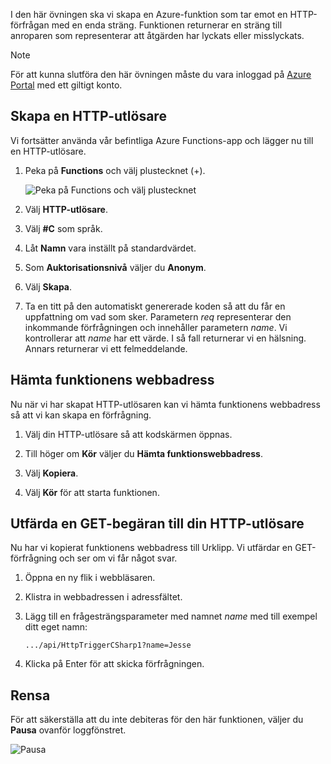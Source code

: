 I den här övningen ska vi skapa en Azure-funktion som tar emot en HTTP-förfrågan med en enda sträng. Funktionen returnerar en sträng till anroparen som representerar att åtgärden har lyckats eller misslyckats.

> [!NOTE]
> För att kunna slutföra den här övningen måste du vara inloggad på [Azure Portal](https://portal.azure.com/) med ett giltigt konto.

## <a name="create-an-http-trigger"></a>Skapa en HTTP-utlösare

Vi fortsätter använda vår befintliga Azure Functions-app och lägger nu till en HTTP-utlösare.

1. Peka på **Functions** och välj plustecknet (+).

    ![Peka på Functions och välj plustecknet](../media/4-hover-function.png)

1. Välj **HTTP-utlösare**.

1. Välj **#C** som språk. 

1. Låt **Namn** vara inställt på standardvärdet.

1. Som **Auktorisationsnivå** väljer du **Anonym**.

1. Välj **Skapa**.

1. Ta en titt på den automatiskt genererade koden så att du får en uppfattning om vad som sker. Parametern *req* representerar den inkommande förfrågningen och innehåller parametern *name*. Vi kontrollerar att *name* har ett värde. I så fall returnerar vi en hälsning. Annars returnerar vi ett felmeddelande.

## <a name="get-your-function-url"></a>Hämta funktionens webbadress

Nu när vi har skapat HTTP-utlösaren kan vi hämta funktionens webbadress så att vi kan skapa en förfrågning.

1. Välj din HTTP-utlösare så att kodskärmen öppnas.

1. Till höger om **Kör** väljer du **Hämta funktionswebbadress**.

1. Välj **Kopiera**.

1. Välj **Kör** för att starta funktionen.

## <a name="issue-a-get-request-to-your-http-trigger"></a>Utfärda en GET-begäran till din HTTP-utlösare

Nu har vi kopierat funktionens webbadress till Urklipp. Vi utfärdar en GET-förfrågning och ser om vi får något svar.

1. Öppna en ny flik i webbläsaren.

1. Klistra in webbadressen i adressfältet.

1. Lägg till en frågesträngsparameter med namnet *name* med till exempel ditt eget namn:

    ```
    .../api/HttpTriggerCSharp1?name=Jesse
    ```

1. Klicka på Enter för att skicka förfrågningen.

## <a name="clean-up"></a>Rensa

För att säkerställa att du inte debiteras för den här funktionen, väljer du **Pausa** ovanför loggfönstret.

![Pausa](../media/4-pause-timer.png)


